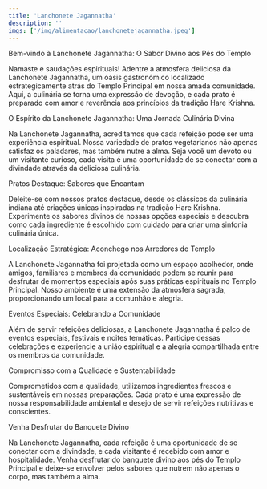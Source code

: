 ```yaml
---
title: 'Lanchonete Jagannatha'
description: ''
imgs: ['/img/alimentacao/lanchonetejagannatha.jpeg']
---
```

Bem-vindo à Lanchonete Jagannatha: O Sabor Divino aos Pés do Templo

Namaste e saudações espirituais! Adentre a atmosfera deliciosa da Lanchonete Jagannatha, um oásis gastronômico localizado estrategicamente atrás do Templo Principal em nossa amada comunidade. Aqui, a culinária se torna uma expressão de devoção, e cada prato é preparado com amor e reverência aos princípios da tradição Hare Krishna.

O Espírito da Lanchonete Jagannatha: Uma Jornada Culinária Divina

Na Lanchonete Jagannatha, acreditamos que cada refeição pode ser uma experiência espiritual. Nossa variedade de pratos vegetarianos não apenas satisfaz os paladares, mas também nutre a alma. Seja você um devoto ou um visitante curioso, cada visita é uma oportunidade de se conectar com a divindade através da deliciosa culinária.

Pratos Destaque: Sabores que Encantam

Deleite-se com nossos pratos destaque, desde os clássicos da culinária indiana até criações únicas inspiradas na tradição Hare Krishna. Experimente os sabores divinos de nossas opções especiais e descubra como cada ingrediente é escolhido com cuidado para criar uma sinfonia culinária única.

Localização Estratégica: Aconchego nos Arredores do Templo

A Lanchonete Jagannatha foi projetada como um espaço acolhedor, onde amigos, familiares e membros da comunidade podem se reunir para desfrutar de momentos especiais após suas práticas espirituais no Templo Principal. Nosso ambiente é uma extensão da atmosfera sagrada, proporcionando um local para a comunhão e alegria.

Eventos Especiais: Celebrando a Comunidade

Além de servir refeições deliciosas, a Lanchonete Jagannatha é palco de eventos especiais, festivais e noites temáticas. Participe dessas celebrações e experiencie a união espiritual e a alegria compartilhada entre os membros da comunidade.

Compromisso com a Qualidade e Sustentabilidade

Comprometidos com a qualidade, utilizamos ingredientes frescos e sustentáveis em nossas preparações. Cada prato é uma expressão de nossa responsabilidade ambiental e desejo de servir refeições nutritivas e conscientes.

Venha Desfrutar do Banquete Divino

Na Lanchonete Jagannatha, cada refeição é uma oportunidade de se conectar com a divindade, e cada visitante é recebido com amor e hospitalidade. Venha desfrutar do banquete divino aos pés do Templo Principal e deixe-se envolver pelos sabores que nutrem não apenas o corpo, mas também a alma.